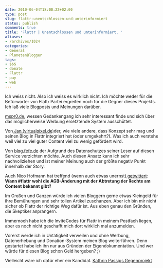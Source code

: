 ```yaml
---
date: 2010-06-04T18:00:22+02:00
type: post
slug: flattr-unentschlossen-und-unterinformiert
status: publish
comments: true
title: 'Flattr | Unentschlossen und unterinformiert. '
aliases:
- /archives/1024
categories:
- General
- PlanetenBlogger
tags:
- $$$
- donate
- Flattr
- pay
- web
---
```


Ich weiss nicht. Also ich weiss es wirklich nicht. Ich möchte weder für die Befürworter von Flattr Partei ergreifen noch für die Gegner dieses Projekts. Ich laß viele Blogposts und Meinungen darüber.

[mspr0.de](http://mspr0.de/?p=1363), wessen Gedankengang ich sehr interessant finde und sich über das möglicherweise Werbung ersetztende System ausschüttet.

Von[ Jan (virtualpixel.de)](http://www.virtualpixel.de/2010/06/01/flattr-jan-gefaellt-das/#more-1696)der, wie viele andere, dass Konzept sehr mag und seinen Blog in Flattr integriert hat (oder umgekehrt?). Was ich auch verstehe weil viel zu viel guter Content viel zu wenig gefördert wird.

Von [blog.fefe.de](http://blog.fefe.de/?ts=b2fa2a67) der Aufgrund des Datenschutzes seiner Leser auf diesen Service verzichten möchte. Auch diesen Ansatz kann ich sehr nachvollziehen und ist meiner Meinung auch der größte negativ Punkt innerhalb der Story.

Auch Nico Hofmann hat treffend (wenn auch etwas unernst)[ getwittert](https://twitter.com/nicohofmann/status/15324649751):
**Wann #flattr wohl die AGB-Änderung mit der Abtretung der Rechte am Content bekannt gibt?**

Im Großen und Ganzen würde ich vielen Bloggern gerne etwas Kleingeld für ihre Bemühungen und sehr tollen Artikel zuschanzen. Aber ich bin mir nicht sicher ob Flattr der richtige Weg dafür ist. Aus eben genau den Gründen, die Skeptiker anprangern.

Immernoch habe ich die InviteCodes für Flattr in meinem Postfach liegen, aber es noch nicht geschafft mich dort wirklich mal anzumelden.

Vorerst werde ich in Untätigkeit verweilen und ohne Werbung, Datenerhebung und Donation-System meinen Blog weiterführen. Denn gestartet habe ich ihn nur aus Gründen der Eigendokumentation. Und wer würde für diesen Blog schon Geld hergeben? ;)

Vielleicht wäre ich dafür eher ein Kandidat. [Kathrin Passigs Gegenprojekt]( http://twitter.com/kathrinpassig/status/12937730614)
